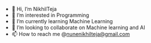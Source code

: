 - 👋 Hi, I’m NikhilTeja
- 👀 I’m interested in Programming
- 🌱 I’m currently learning Machine Learning
- 💞️ I’m looking to collaborate on Machine learning and AI
- 📫 How to reach me @nunenikhilteja@gmail.com

<!---
NikhilTeja26/NikhilTeja26 is a ✨ special ✨ repository because its `README.md` (this file) appears on your GitHub profile.
You can click the Preview link to take a look at your changes.
--->
